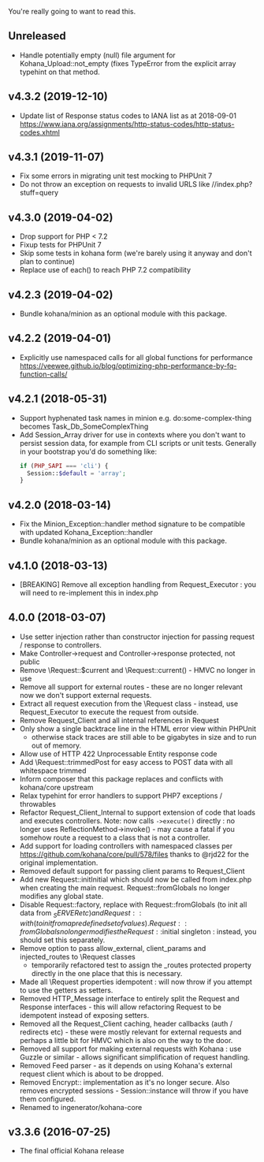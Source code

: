 You're really going to want to read this.

## Unreleased

* Handle potentially empty (null) file argument for Kohana_Upload::not_empty (fixes 
  TypeError from the explicit array typehint on that method.

## v4.3.2 (2019-12-10)

* Update list of Response status codes to IANA list as at 2018-09-01
  https://www.iana.org/assignments/http-status-codes/http-status-codes.xhtml

## v4.3.1 (2019-11-07)

* Fix some errors in migrating unit test mocking to PHPUnit 7
* Do not throw an exception on requests to invalid URLS like //index.php?stuff=query

## v4.3.0 (2019-04-02)

* Drop support for PHP < 7.2
* Fixup tests for PHPUnit 7
* Skip some tests in kohana form (we're barely using it anyway and don't plan to continue)
* Replace use of each() to reach PHP 7.2 compatibility

## v4.2.3 (2019-04-02)

* Bundle kohana/minion as an optional module with this package.

## v4.2.2 (2019-04-01)

* Explicitly use namespaced calls for all global functions for performance 
  https://veewee.github.io/blog/optimizing-php-performance-by-fq-function-calls/

## v4.2.1 (2018-05-31)

* Support hyphenated task names in minion e.g. do:some-complex-thing becomes Task_Db_SomeComplexThing
* Add Session_Array driver for use in contexts where you don't want to persist session data, for example
  from CLI scripts or unit tests. Generally in your bootstrap you'd do something like:
  ```php
  if (PHP_SAPI === 'cli') {
    Session::$default = 'array';
  }
  ```

## v4.2.0 (2018-03-14)

* Fix the Minion_Exception::handler method signature to be compatible with updated Kohana_Exception::handler
* Bundle kohana/minion as an optional module with this package.

## v4.1.0 (2018-03-13)

* [BREAKING] Remove all exception handling from Request_Executor : you will need to re-implement this
  in index.php 

## 4.0.0 (2018-03-07)

* Use setter injection rather than constructor injection for passing request / response to
  controllers.
* Make Controller->request and Controller->response protected, not public
* Remove \Request::$current and \Request::current() - HMVC no longer in use
* Remove all support for external routes - these are no longer relevant now we don't support
  external requests.
* Extract all request execution from the \Request class - instead, use Request_Executor to execute
  the request from outside.
* Remove Request_Client and all internal references in Request
* Only show a single backtrace line in the HTML error view within PHPUnit
  - otherwise stack traces are still able to be gigabytes in size and to
  run out of memory.
* Allow use of HTTP 422 Unprocessable Entity response code
* Add \Request::trimmedPost for easy access to POST data with all whitespace trimmed
* Inform composer that this package replaces and conflicts with kohana/core upstream
* Relax typehint for error handlers to support PHP7 exceptions / throwables
* Refactor Request_Client_Internal to support extension of code that loads and executes controllers.
  Note: now calls `->execute()` directly : no longer uses ReflectionMethod->invoke() - may cause a fatal
  if you somehow route a request to a class that is not a controller. 
* Add support for loading controllers with namespaced classes per https://github.com/kohana/core/pull/578/files
  thanks to @rjd22 for the original implementation.
* Removed default support for passing client params to Request_Client
* Add new Request::initInitial which should now be called from index.php when creating the
  main request. Request::fromGlobals no longer modifies any global state.
* Disable Request::factory, replace with Request::fromGlobals (to init all data from $_SERVER etc)
  and Request::with (to init from a predefined set of values). Request::fromGlobals no longer
  modifies the Request::$initial singleton : instead, you should set this separately.
* Remove option to pass allow_external, client_params and injected_routes to \Request classes
  - temporarily refactored test to assign the _routes protected property directly in the one
  place that this is necessary.
* Made all \Request properties idempotent : will now throw if you attempt to use the getters
  as setters.
* Removed HTTP_Message interface to entirely split the Request and
  Response interfaces - this will allow refactoring Request to be
  idempotent instead of exposing setters.
* Removed all the Request_Client caching, header callbacks (auth / redirects etc) - these were 
  mostly relevant for external requests and perhaps a little bit for HMVC which is also on the
  way to the door.
* Removed all support for making external requests with Kohana : use Guzzle or similar - allows
  significant simplification of request handling.
* Removed Feed parser - as it depends on using Kohana's external request client which is about
  to be dropped. 
* Removed Encrypt:: implementation as it's no longer secure. Also removes encrypted sessions - 
  Session::instance will throw if you have them configured. 
* Renamed to ingenerator/kohana-core

## v3.3.6 (2016-07-25)

* The final official Kohana release
